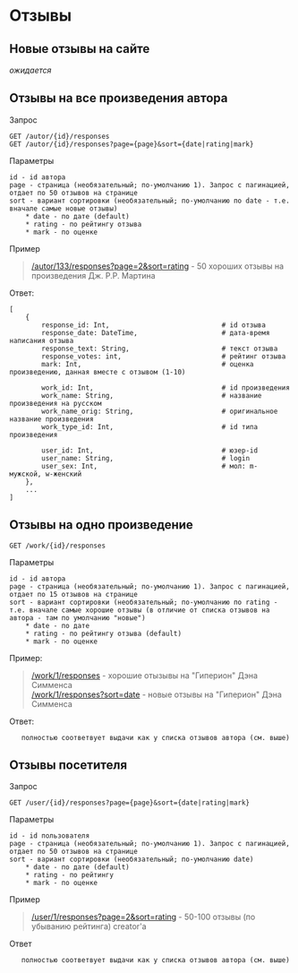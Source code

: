 
# Отзывы

## Новые отзывы на сайте
*ожидается*


## Отзывы на все произведения автора

Запрос
```
GET /autor/{id}/responses
GET /autor/{id}/responses?page={page}&sort={date|rating|mark}
```

Параметры
```
id - id автора
page - страница (необязательный; по-умолчанию 1). Запрос с пагинацией, отдает по 50 отзывов на странице
sort - вариант сортировки (необязательный; по-умолчанию по date - т.е. вначале самые новые отзывы)
    * date - по дате (default)
    * rating - по рейтингу отзыва
    * mark - по оценке
```

Пример
> [/autor/133/responses?page=2&sort=rating](https://api.fantlab.ru/autor/133/responses?sort=rating) - 50 хороших отзывы на произведения Дж. Р.Р. Мартина

Ответ:
```
[
    {
        response_id: Int,                            # id отзыва
        response_date: DateTime,                     # дата-время написания отзыва
        response_text: String,                       # текст отзыва
        response_votes: int,                         # рейтинг отзыва
        mark: Int,                                   # оценка произведению, данная вместе с отзывом (1-10)

        work_id: Int,                                # id произведения
        work_name: String,                           # название произведения на русском
        work_name_orig: String,                      # оригинальное название произведения
        work_type_id: Int,                           # id типа произведения

        user_id: Int,                                # юзер-id
        user_name: String,                           # login
        user_sex: Int,                               # мол: m- мужской, w-женский
    },
    ...
]
```


## Отзывы на одно произведение

```
GET /work/{id}/responses
```

Параметры
```
id - id автора
page - страница (необязательный; по-умолчанию 1). Запрос с пагинацией, отдает по 15 отзывов на странице
sort - вариант сортировки (необязательный; по-умолчанию по rating - т.е. вначале самые хорошие отзывы (в отличие от списка отзывов на автора - там по умолчанию "новые")
    * date - по дате
    * rating - по рейтингу отзыва (default)
    * mark - по оценке
```

Пример:
> [/work/1/responses](https://api.fantlab.ru/work/1/responses) - хорошие отызывы на "Гиперион" Дэна Симменса  
> [/work/1/responses?sort=date](https://api.fantlab.ru/work/1/responses?sort=date) - новые отзывы на "Гиперион" Дэна Симменса

Ответ:
```
   полностью соответвует выдачи как у списка отзывов автора (см. выше)
```


## Отзывы посетителя

Запрос
```
GET /user/{id}/responses?page={page}&sort={date|rating|mark}
```

Параметры
```
id - id пользователя
page - страница (необязательный; по-умолчанию 1). Запрос с пагинацией, отдает по 50 отзывов на странице
sort - вариант сортировки (необязательный; по-умолчанию date)
    * date - по дате (default)
    * rating - по рейтингу
    * mark - по оценке
```

Пример
> [/user/1/responses?page=2&sort=rating](https://api.fantlab.ru/user/1/responses?page=2&sort=rating) - 50-100 отзывы (по убыванию рейтинга) creator'а

Ответ
```
   полностью соответвует выдачи как у списка отзывов автора (см. выше)
```

